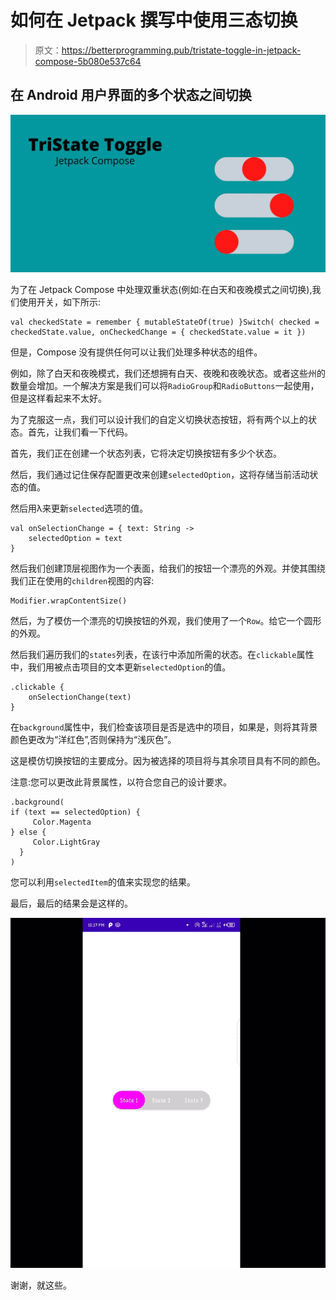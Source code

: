 # 如何在 Jetpack 撰写中使用三态切换

> 原文：<https://betterprogramming.pub/tristate-toggle-in-jetpack-compose-5b080e537c64>

## 在 Android 用户界面的多个状态之间切换

![](img/545483ecb3a4dca7bd727695ec5a9612.png)

为了在 Jetpack Compose 中处理双重状态(例如:在白天和夜晚模式之间切换),我们使用开关，如下所示:

```
val checkedState = remember { mutableStateOf(true) }Switch( checked = checkedState.value, onCheckedChange = { checkedState.value = it })
```

但是，Compose 没有提供任何可以让我们处理多种状态的组件。

例如，除了白天和夜晚模式，我们还想拥有白天、夜晚和夜晚状态。或者这些州的数量会增加。一个解决方案是我们可以将`RadioGroup`和`RadioButtons`一起使用，但是这样看起来不太好。

为了克服这一点，我们可以设计我们的自定义切换状态按钮，将有两个以上的状态。首先，让我们看一下代码。

首先，我们正在创建一个状态列表，它将决定切换按钮有多少个状态。

然后，我们通过记住保存配置更改来创建`selectedOption`，这将存储当前活动状态的值。

然后用λ来更新`selected`选项的值。

```
val onSelectionChange = { text: String ->        
    selectedOption = text    
}
```

然后我们创建顶层视图作为一个表面，给我们的按钮一个漂亮的外观。并使其围绕我们正在使用的`children`视图的内容:

```
Modifier.wrapContentSize()
```

然后，为了模仿一个漂亮的切换按钮的外观，我们使用了一个`Row`。给它一个圆形的外观。

然后我们遍历我们的`states`列表，在该行中添加所需的状态。在`clickable`属性中，我们用被点击项目的文本更新`selectedOption`的值。

```
.clickable {
    onSelectionChange(text)                        
}
```

在`background`属性中，我们检查该项目是否是选中的项目，如果是，则将其背景颜色更改为“洋红色”,否则保持为“浅灰色”。

这是模仿切换按钮的主要成分。因为被选择的项目将与其余项目具有不同的颜色。

注意:您可以更改此背景属性，以符合您自己的设计要求。

```
.background(  
if (text == selectedOption) {
     Color.Magenta
} else {                                
     Color.LightGray                           
  }                       
)
```

您可以利用`selectedItem`的值来实现您的结果。

最后，最后的结果会是这样的。

![](img/aa72c55f3b3f538117c286635c7f9b79.png)

谢谢，就这些。